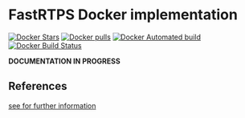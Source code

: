 # FastRTPS Docker implementation

[![Docker Stars](https://img.shields.io/docker/stars/alex031544/fastrtps.svg?style=plastic)](https://registry.hub.docker.com/v2/repositories/alex031544/fastrtps/stars/count/)
[![Docker pulls](https://img.shields.io/docker/pulls/alex031544/fastrtps.svg?style=plastic)](https://registry.hub.docker.com/v2/repositories/alex031544/fastrtps/)
[![Docker Automated build](https://img.shields.io/docker/automated/alex031544/fastrtps.svg?style=plastic)](https://github.com/alex031544/fastrtps/)
[![Docker Build Status](https://img.shields.io/docker/build/alex031544/fastrtps.svg?style=plastic)](https://github.com/alex031544/fastrtps/)


__DOCUMENTATION IN PROGRESS__

## References

[see for further information](https://gitlab.com/Alex0315/code-examples/-/tree/master/FastRTPS/01_docker)
